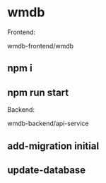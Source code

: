 # wmdb

Frontend:

wmdb-frontend/wmdb

## npm i
## npm run start


Backend:

wmdb-backend/api-service

## add-migration initial
## update-database
